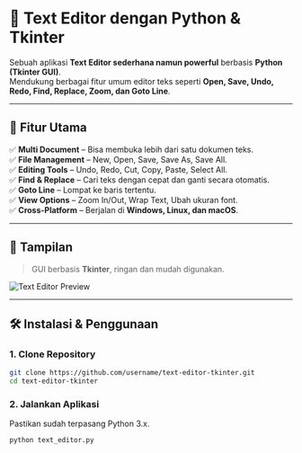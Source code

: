 # 📝 Text Editor dengan Python & Tkinter

Sebuah aplikasi **Text Editor sederhana namun powerful** berbasis **Python (Tkinter GUI)**.  
Mendukung berbagai fitur umum editor teks seperti **Open, Save, Undo, Redo, Find, Replace, Zoom, dan Goto Line**.  

---

## 🚀 Fitur Utama

✅ **Multi Document** – Bisa membuka lebih dari satu dokumen teks.  
✅ **File Management** – New, Open, Save, Save As, Save All.  
✅ **Editing Tools** – Undo, Redo, Cut, Copy, Paste, Select All.  
✅ **Find & Replace** – Cari teks dengan cepat dan ganti secara otomatis.  
✅ **Goto Line** – Lompat ke baris tertentu.  
✅ **View Options** – Zoom In/Out, Wrap Text, Ubah ukuran font.  
✅ **Cross-Platform** – Berjalan di **Windows, Linux, dan macOS**.  

---

## 📸 Tampilan
> GUI berbasis **Tkinter**, ringan dan mudah digunakan.

![Text Editor Preview](https://via.placeholder.com/600x350.png?text=Text+Editor+Preview)

---

## 🛠 Instalasi & Penggunaan

### 1. Clone Repository
```bash
git clone https://github.com/username/text-editor-tkinter.git
cd text-editor-tkinter
```
### 2. Jalankan Aplikasi
Pastikan sudah terpasang Python 3.x.
```bash
python text_editor.py
```